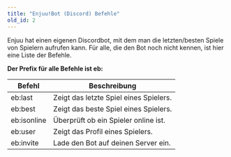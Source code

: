 ```yaml
---
title: "Enjuu!Bot (Discord) Befehle"
old_id: 2
---
```

Enjuu hat einen eigenen Discordbot, mit dem man die letzten/besten Spiele von Spielern aufrufen kann. Für alle, die den Bot noch nicht kennen, ist hier eine Liste der Befehle.

__Der Prefix für alle Befehle ist eb:__

Befehl | Beschreibung
------------ | -------------
eb:last <Spieler> | Zeigt das letzte Spiel eines Spielers.
eb:best <Spieler> | Zeigt das beste Spiel eines Spielers.
eb:isonline <Spieler> | Überprüft ob ein Spieler online ist.
eb:user <Spieler> | Zeigt das Profil eines Spielers.
eb:invite <Spieler> | Lade den Bot auf deinen Server ein.
